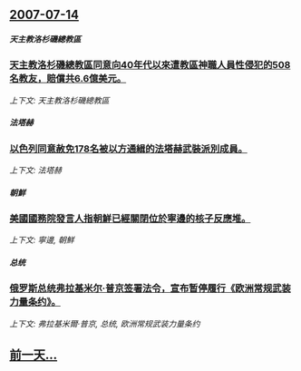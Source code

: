 ## [2007-07-14](/news/2007/07/14/index.md)

##### 天主教洛杉磯總教區
### [天主教洛杉磯總教區同意向40年代以來遭教區神職人員性侵犯的508名教友，賠償共6.6億美元。](/news/2007/07/14/天主教洛杉磯總教區同意向40年代以來遭教區神職人員性侵犯的508名教友-賠償共66億美元.md)
_上下文: 天主教洛杉磯總教區_

##### 法塔赫
### [以色列同意赦免178名被以方通緝的法塔赫武裝派別成員。](/news/2007/07/14/以色列同意赦免178名被以方通緝的法塔赫武裝派別成員.md)
_上下文: 法塔赫_

##### 朝鮮
### [美國國務院發言人指朝鮮已經關閉位於寧邊的核子反應堆。](/news/2007/07/14/美國國務院發言人指朝鮮已經關閉位於寧邊的核子反應堆.md)
_上下文: 寧邊, 朝鮮_

##### 总统
### [俄罗斯总统弗拉基米尔·普京签署法令，宣布暂停履行《欧洲常规武装力量条约》。](/news/2007/07/14/俄罗斯总统弗拉基米尔-普京签署法令-宣布暂停履行-欧洲常规武装力量条约.md)
_上下文: 弗拉基米爾·普京, 总统, 欧洲常规武装力量条约_

## [前一天...](/news/2007/07/13/index.md)

